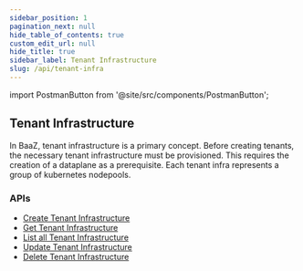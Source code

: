 ```yaml
---
sidebar_position: 1
pagination_next: null
hide_table_of_contents: true
custom_edit_url: null
hide_title: true
sidebar_label: Tenant Infrastructure
slug: /api/tenant-infra
---
```

import PostmanButton from '@site/src/components/PostmanButton';

## Tenant Infrastructure

In BaaZ, tenant infrastructure is a primary concept. Before creating tenants, the necessary tenant infrastructure must be provisioned. This requires the creation of a dataplane as a prerequisite. Each tenant infra represents a group of kubernetes nodepools.

<PostmanButton postmanUrl="https://god.gw.postman.com/run-collection/37749754-3641664a-c556-4a8d-9c13-3f82828a6c51?action=collection%2Ffork&source=rip_markdown&collection-url=entityId%3D37749754-3641664a-c556-4a8d-9c13-3f82828a6c51%26entityType%3Dcollection%26workspaceId%3Df3e23974-3a4e-4469-9c82-e695b8701d40" align="left" />

### APIs

- [Create Tenant Infrastructure](https://www.postman.com/baaz99/workspace/baaz/request/37749754-d7bed8aa-1ac6-49b4-b74c-02eab43334be)
- [Get Tenant Infrastructure](https://www.postman.com/baaz99/workspace/baaz/request/37749754-ae5ab17b-f2b0-44aa-9f2a-9323e91c4579)
- [List all Tenant Infrastructure](https://www.postman.com/baaz99/workspace/baaz/request/37749754-12a34185-87ba-4570-8e9d-c2778304efd5)
- [Update Tenant Infrastructure](https://www.postman.com/baaz99/workspace/baaz/request/37749754-46ac1b3e-b09c-417f-9ece-bb7f13775d3f)
- [Delete Tenant Infrastructure](https://www.postman.com/baaz99/workspace/baaz/request/37749754-399e87c7-2e5c-4b6c-9f7e-96cd7af3f1aa)